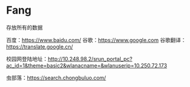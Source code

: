# Fang
存放所有的数据

百度：https://www.baidu.com/
谷歌：https://www.google.com
谷歌翻译：https://translate.google.cn/


校园网登陆地址：http://10.248.98.2/srun_portal_pc?ac_id=1&theme=basic2&wlanacname=&wlanuserip=10.250.72.173

虫部落：https://search.chongbuluo.com/
